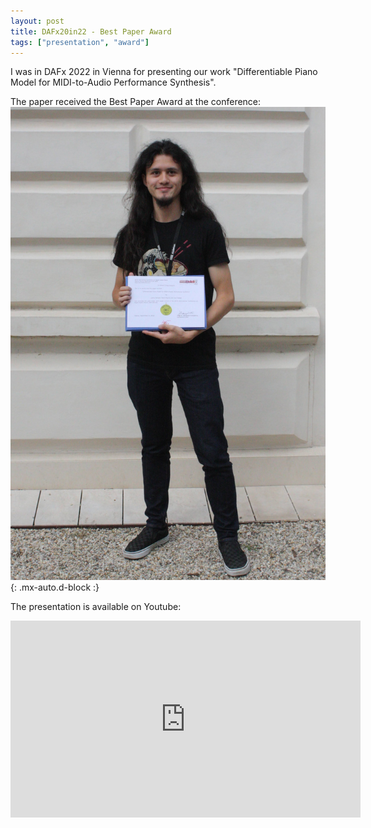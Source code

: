 ```yaml
---
layout: post
title: DAFx20in22 - Best Paper Award
tags: ["presentation", "award"]
---
```


I was in DAFx 2022 in Vienna for presenting our work "Differentiable Piano Model for MIDI-to-Audio Performance Synthesis".

The paper received the Best Paper Award at the conference:
![Best Paper Award](/assets/img/dafx22_award.jpeg){: .mx-auto.d-block :}

The presentation is available on Youtube:
<iframe width="560" height="315" src="https://www.youtube.com/embed/5uK-zI9pBC8?si=q5wJ0PuOKkZPJYuG" title="YouTube video player" frameborder="0" allow="accelerometer; autoplay; clipboard-write; encrypted-media; gyroscope; picture-in-picture; web-share" referrerpolicy="strict-origin-when-cross-origin" allowfullscreen></iframe>